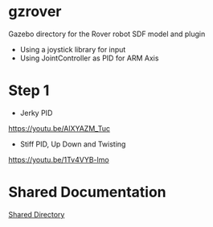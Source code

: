 # gzrover
Gazebo directory for the Rover robot SDF model and plugin

- Using a joystick library for input
- Using JointController as PID for ARM Axis

# Step 1
- Jerky PID

https://youtu.be/AlXYAZM_Tuc

- Stiff PID, Up Down and Twisting

https://youtu.be/1Tv4VYB-lmo

# Shared Documentation

[Shared Directory](https://files.mycloud.com/home.php?brand=webfiles&seuuid=6ece74c1b594c29d059a8303682f5ae3&name=HomeRover)
